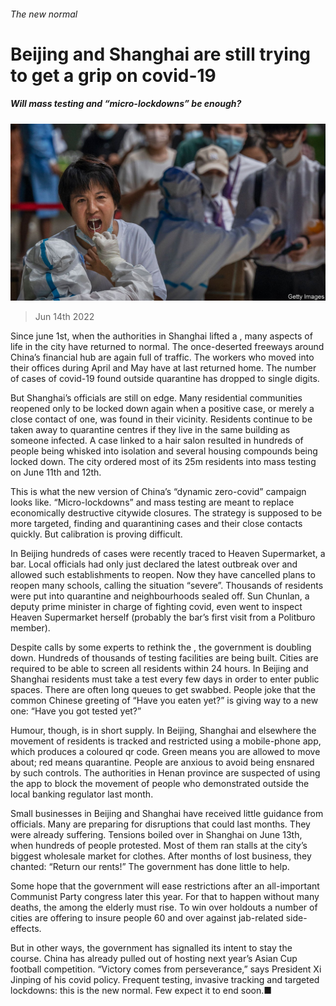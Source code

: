 ###### The new normal

# Beijing and Shanghai are still trying to get a grip on covid-19 

##### Will mass testing and “micro-lockdowns” be enough? 

![image](images/20220618_CNP501.jpg) 

> Jun 14th 2022 

Since june 1st, when the authorities in Shanghai lifted a , many aspects of life in the city have returned to normal. The once-deserted freeways around China’s financial hub are again full of traffic. The workers who moved into their offices during April and May have at last returned home. The number of cases of covid-19 found outside quarantine has dropped to single digits.

But Shanghai’s officials are still on edge. Many residential communities reopened only to be locked down again when a positive case, or merely a close contact of one, was found in their vicinity. Residents continue to be taken away to quarantine centres if they live in the same building as someone infected. A case linked to a hair salon resulted in hundreds of people being whisked into isolation and several housing compounds being locked down. The city ordered most of its 25m residents into mass testing on June 11th and 12th.

This is what the new version of China’s “dynamic zero-covid” campaign looks like. “Micro-lockdowns” and mass testing are meant to replace economically destructive citywide closures. The strategy is supposed to be more targeted, finding and quarantining cases and their close contacts quickly. But calibration is proving difficult.

In Beijing hundreds of cases were recently traced to Heaven Supermarket, a bar. Local officials had only just declared the latest outbreak over and allowed such establishments to reopen. Now they have cancelled plans to reopen many schools, calling the situation “severe”. Thousands of residents were put into quarantine and neighbourhoods sealed off. Sun Chunlan, a deputy prime minister in charge of fighting covid, even went to inspect Heaven Supermarket herself (probably the bar’s first visit from a Politburo member).

Despite calls by some experts to rethink the , the government is doubling down. Hundreds of thousands of testing facilities are being built. Cities are required to be able to screen all residents within 24 hours. In Beijing and Shanghai residents must take a test every few days in order to enter public spaces. There are often long queues to get swabbed. People joke that the common Chinese greeting of “Have you eaten yet?” is giving way to a new one: “Have you got tested yet?”

Humour, though, is in short supply. In Beijing, Shanghai and elsewhere the movement of residents is tracked and restricted using a mobile-phone app, which produces a coloured qr code. Green means you are allowed to move about; red means quarantine. People are anxious to avoid being ensnared by such controls. The authorities in Henan province are suspected of using the app to block the movement of people who demonstrated outside the local banking regulator last month.

Small businesses in Beijing and Shanghai have received little guidance from officials. Many are preparing for disruptions that could last months. They were already suffering. Tensions boiled over in Shanghai on June 13th, when hundreds of people protested. Most of them ran stalls at the city’s biggest wholesale market for clothes. After months of lost business, they chanted: “Return our rents!” The government has done little to help. 

Some hope that the government will ease restrictions after an all-important Communist Party congress later this year. For that to happen without many deaths, the  among the elderly must rise. To win over holdouts a number of cities are offering to insure people 60 and over against jab-related side-effects. 

But in other ways, the government has signalled its intent to stay the course. China has already pulled out of hosting next year’s Asian Cup football competition. “Victory comes from perseverance,” says President Xi Jinping of his covid policy. Frequent testing, invasive tracking and targeted lockdowns: this is the new normal. Few expect it to end soon.■


